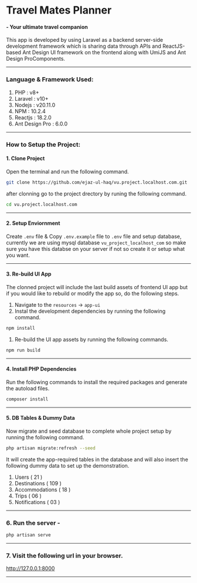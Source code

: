 # Travel Mates Planner 
#### - Your ultimate travel companion 

This app is developed by using Laravel as a backend server-side development framework which is sharing data through APIs and ReactJS-based Ant Design UI framework on the frontend along with UmiJS and Ant Design ProComponents.

----

### Language & Framework Used:
1. PHP : v8+
1. Laravel : v10+
1. Nodejs : v20.11.0
1. NPM : 10.2.4
1. Reactjs : 18.2.0
1. Ant Design Pro : 6.0.0 

----

### How to Setup the Project:

#### 1. Clone Project
Open the terminal and run the following command.
```bash
git clone https://github.com/ejaz-ul-haq/vu.project.localhost.com.git
```
after clonning go to the project drectory by runing the following command.
```bash 
cd vu.project.localhost.com 
```
----

#### 2. Setup Enviornment
Create `.env` file & Copy `.env.example` file to `.env` file and setup database, currently we are using mysql database `vu_project_localhost_com` so make sure you have this databse on your server if not so create it or setup what you want.

----

#### 3. Re-build UI App
The clonned project will include the last build assets of frontend UI app but if you would like to rebuild or modify the app so, do the following steps.
1. Navigate to the `resources` -> `app-ui`
1. Instal the development dependencies by running the following command.
```bash 
npm install 
```
1. Re-build the UI app assets by running the following commands.
```bash 
npm run build
```
----

#### 4. Install PHP Dependencies
Run the following commands to install the required packages and generate the autoload files.
```bash 
composer install
```
----

#### 5. DB Tables & Dummy Data
Now migrate and seed database to complete whole project setup by running the following command.
``` bash
php artisan migrate:refresh --seed
```
It will create the app-required tables in the database and will also insert the following dummy data to set up the demonstration.
1. Users ( 21 )
1. Destinations ( 109 )
1. Accommodations ( 18 )
1. Trips ( 06 )
1. Notifications ( 03 )

----

### 6. Run the server -
``` bash
php artisan serve
```

----

### 7. Visit the following url in your browser.
http://127.0.0.1:8000 

----